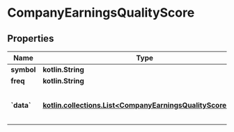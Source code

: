 
# CompanyEarningsQualityScore

## Properties
Name | Type | Description | Notes
------------ | ------------- | ------------- | -------------
**symbol** | **kotlin.String** | Symbol |  [optional]
**freq** | **kotlin.String** | Frequency |  [optional]
**&#x60;data&#x60;** | [**kotlin.collections.List&lt;CompanyEarningsQualityScoreData&gt;**](CompanyEarningsQualityScoreData.md) | Array of earnings quality score. |  [optional]



